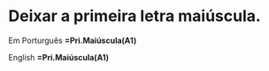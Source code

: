 # Deixar a primeira letra maiúscula.
Em Porturguês
**=Pri.Maiúscula(A1)**<p>

English
**=Pri.Maiúscula(A1)**<p>
